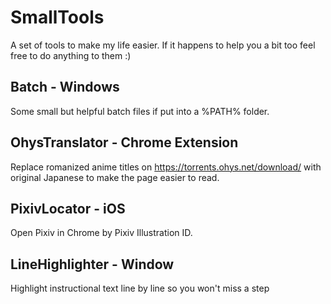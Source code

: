 # SmallTools
A set of tools to make my life easier. If it happens to help you a bit too feel free to do anything to them :)

## Batch - Windows

Some small but helpful batch files if put into a %PATH% folder.

## OhysTranslator - Chrome Extension

Replace romanized anime titles on https://torrents.ohys.net/download/ with original Japanese to make the page easier to read.

## PixivLocator - iOS
Open Pixiv in Chrome by Pixiv Illustration ID.

## LineHighlighter - Window

Highlight instructional text line by line so you won't miss a step
